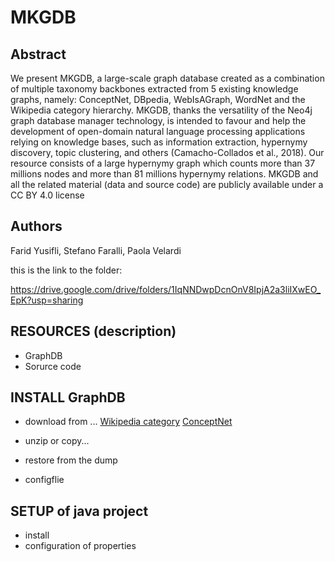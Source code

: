 # MKGDB
## Abstract
We present MKGDB, a large-scale graph database created as a combination of multiple taxonomy backbones extracted from 5 existing knowledge graphs, namely:  ConceptNet, DBpedia, WebIsAGraph, WordNet and the Wikipedia category hierarchy.  MKGDB, thanks the versatility of the Neo4j graph database manager technology, is intended to favour and help the development of open-domain natural language processing applications relying on knowledge bases, such as information extraction, hypernymy discovery, topic clustering, and others (Camacho-Collados et al., 2018). Our resource consists of a large hypernymy graph which counts more than 37 millions nodes and more than 81 millions hypernymy relations. MKGDB and all the related material (data and source code) are publicly available under a CC BY 4.0 license 

## Authors 
Farid Yusifli, Stefano Faralli, Paola Velardi

this is the link to the folder:

https://drive.google.com/drive/folders/1IqNNDwpDcnOnV8IpjA2a3liIXwEO_EpK?usp=sharing

## RESOURCES (description)
  - GraphDB
  - Sorurce code
## INSTALL GraphDB
   - download  from ... [Wikipedia category](http://downloads.dbpedia.org/3.9/en/skos_categories_en.nt.bz2)
   [ConceptNet](https://s3.amazonaws.com/conceptnet/downloads/2019/edges/conceptnet-assertions-5.7.0.csv.gz)
   
   - unzip or copy... 
   - restore from the dump
   - configflie 
## SETUP of java project
  - install
  - configuration of properties 
  
  




